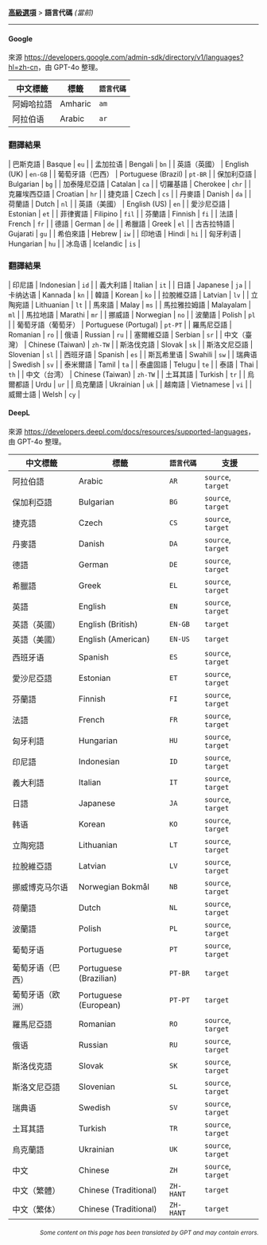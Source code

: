 [**高級選項**](./introduction.md) > **語言代碼** _(當前)_

---

#### Google

來源 <https://developers.google.com/admin-sdk/directory/v1/languages?hl=zh-cn>，由 GPT-4o 整理。

| 中文標籤 | 標籤 | `語言代碼` |
| --- | --- | --- |
| 阿姆哈拉語 | Amharic | `am` |
| 阿拉伯语 | Arabic | `ar` |
### 翻譯結果

| 巴斯克語 | Basque | `eu` |
| 孟加拉语 | Bengali | `bn` |
| 英語（英國） | English (UK) | `en-GB` |
| 葡萄牙語（巴西） | Portuguese (Brazil) | `pt-BR` |
| 保加利亞語 | Bulgarian | `bg` |
| 加泰隆尼亞語 | Catalan | `ca` |
| 切羅基語 | Cherokee | `chr` |
| 克羅埃西亞語 | Croatian | `hr` |
| 捷克語 | Czech | `cs` |
| 丹麥語 | Danish | `da` |
| 荷蘭語 | Dutch | `nl` |
| 英語（美國） | English (US) | `en` |
| 愛沙尼亞語 | Estonian | `et` |
| 菲律賓語 | Filipino | `fil` |
| 芬蘭語 | Finnish | `fi` |
| 法語 | French | `fr` |
| 德語 | German | `de` |
| 希臘語 | Greek | `el` |
| 古吉拉特語 | Gujarati | `gu` |
| 希伯來語 | Hebrew | `iw` |
| 印地语 | Hindi | `hi` |
| 匈牙利语 | Hungarian | `hu` |
| 冰岛语 | Icelandic | `is` |
### 翻譯結果

| 印尼語 | Indonesian | `id` |
| 義大利語 | Italian | `it` |
| 日語 | Japanese | `ja` |
| 卡纳达语 | Kannada | `kn` |
| 韓語 | Korean | `ko` |
| 拉脫維亞語 | Latvian | `lv` |
| 立陶宛語 | Lithuanian | `lt` |
| 馬來語 | Malay | `ms` |
| 馬拉雅拉姆語 | Malayalam | `ml` |
| 馬拉地語 | Marathi | `mr` |
| 挪威語 | Norwegian | `no` |
| 波蘭語 | Polish | `pl` |
| 葡萄牙語（葡萄牙） | Portuguese (Portugal) | `pt-PT` |
| 羅馬尼亞語 | Romanian | `ro` |
| 俄语 | Russian | `ru` |
| 塞爾維亞語 | Serbian | `sr` |
| 中文（臺灣） | Chinese (Taiwan) | `zh-TW` |
| 斯洛伐克語 | Slovak | `sk` |
| 斯洛文尼亞語 | Slovenian | `sl` |
| 西班牙語 | Spanish | `es` |
| 斯瓦希里语 | Swahili | `sw` |
| 瑞典语 | Swedish | `sv` |
| 泰米爾語 | Tamil | `ta` |
| 泰盧固語 | Telugu | `te` |
| 泰語 | Thai | `th` |
| 中文（台湾） | Chinese (Taiwan) | `zh-TW` |
| 土耳其語 | Turkish | `tr` |
| 烏爾都語 | Urdu | `ur` |
| 烏克蘭語 | Ukrainian | `uk` |
| 越南語 | Vietnamese | `vi` |
| 威爾士語 | Welsh | `cy` |


#### DeepL
來源 <https://developers.deepl.com/docs/resources/supported-languages>，由 GPT-4o 整理。

| 中文標籤 | 標籤 | `語言代碼` | 支援 |
| --- | --- | --- | --- |
| 阿拉伯語 | Arabic | `AR` | `source`, `target` |
| 保加利亞語 | Bulgarian | `BG` | `source`, `target` |
| 捷克語 | Czech | `CS` | `source`, `target` |
| 丹麥語 | Danish | `DA` | `source`, `target` |
| 德語 | German | `DE` | `source`, `target` |
| 希臘語 | Greek | `EL` | `source`, `target` |
| 英語 | English | `EN` | `source`, `target` |
| 英語（英國） | English (British) | `EN-GB` | `target` |
| 英語（美國） | English (American) | `EN-US` | `target` |
| 西班牙语 | Spanish | `ES` | `source`, `target` |
| 愛沙尼亞語 | Estonian | `ET` | `source`, `target` |
| 芬蘭語 | Finnish | `FI` | `source`, `target` |
| 法語 | French | `FR` | `source`, `target` |
| 匈牙利語 | Hungarian | `HU` | `source`, `target` |
| 印尼語 | Indonesian | `ID` | `source`, `target` |
| 義大利語 | Italian | `IT` | `source`, `target` |
| 日語 | Japanese | `JA` | `source`, `target` |
| 韩语 | Korean | `KO` | `source`, `target` |
| 立陶宛語 | Lithuanian | `LT` | `source`, `target` |
| 拉脫維亞語 | Latvian | `LV` | `source`, `target` |
| 挪威博克马尔语 | Norwegian Bokmål | `NB` | `source`, `target` |
| 荷蘭語 | Dutch | `NL` | `source`, `target` |
| 波蘭語 | Polish | `PL` | `source`, `target` |
| 葡萄牙语 | Portuguese | `PT` | `source`, `target` |
| 葡萄牙语（巴西） | Portuguese (Brazilian) | `PT-BR` | `target` |
| 葡萄牙语（欧洲） | Portuguese (European) | `PT-PT` | `target` |
| 羅馬尼亞語 | Romanian | `RO` | `source`, `target` |
| 俄语 | Russian | `RU` | `source`, `target` |
| 斯洛伐克語 | Slovak | `SK` | `source`, `target` |
| 斯洛文尼亞語 | Slovenian | `SL` | `source`, `target` |
| 瑞典语 | Swedish | `SV` | `source`, `target` |
| 土耳其語 | Turkish | `TR` | `source`, `target` |
| 烏克蘭語 | Ukrainian | `UK` | `source`, `target` |
| 中文 | Chinese | `ZH` | `source`, `target` |
| 中文（繁體） | Chinese (Traditional) | `ZH-HANT` | `target` |
| 中文（繁体） | Chinese (Traditional) | `ZH-HANT` | `target` |

<div align="right"> 
<h6><small>Some content on this page has been translated by GPT and may contain errors.</small></h6>